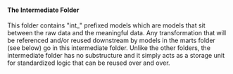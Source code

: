 #### The Intermediate Folder
This folder contains "int_" prefixed models which are models that sit between the raw data and the meaningful data. Any transformation that will be referenced and/or reused downstream by models in the marts folder (see below) go in this intermediate folder. Unlike the other folders, the intermediate folder has no substructure and it simply acts as a storage unit for standardized logic that can be reused over and over.